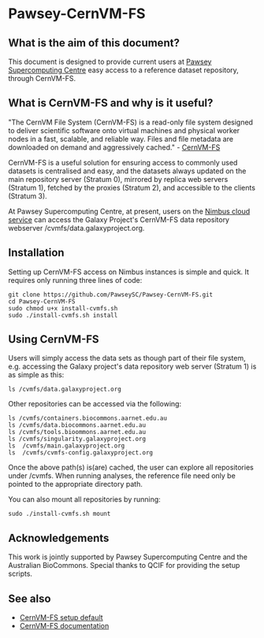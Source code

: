 # Pawsey-CernVM-FS

## What is the aim of this document?

This document is designed to provide current users at [Pawsey Supercomputing Centre](https://pawsey.org.au) easy access to a reference dataset repository, through CernVM-FS.

## What is CernVM-FS and why is it useful?

"The CernVM File System (CernVM-FS) is a read-only file system designed to deliver scientific software onto virtual machines and physical worker nodes in a fast, scalable, and reliable way. Files and file metadata are downloaded on demand and aggressively cached." - [CernVM-FS](https://cvmfs.readthedocs.io/en/stable/cpt-overview.html)

CernVM-FS is a useful solution for ensuring access to commonly used datasets is centralised and easy, and the datasets always updated on the main repository server (Stratum 0), mirrored by replica web servers (Stratum 1), fetched by the proxies (Stratum 2), and accessible to the clients (Stratum 3).

At Pawsey Supercomputing Centre, at present, users on the [Nimbus cloud service](https://pawsey.org.au/systems/nimbus-cloud-service/) can access the Galaxy Project's CernVM-FS data repository webserver /cvmfs/data.galaxyproject.org.

## Installation

Setting up CernVM-FS access on Nimbus instances is simple and quick. It requires only running three lines of code:

    git clone https://github.com/PawseySC/Pawsey-CernVM-FS.git
    cd Pawsey-CernVM-FS
    sudo chmod u+x install-cvmfs.sh 
    sudo ./install-cvmfs.sh install

## Using CernVM-FS

Users will simply access the data sets as though part of their file system, e.g. accessing the Galaxy project's data repository web server (Stratum 1) is as simple as this:

    ls /cvmfs/data.galaxyproject.org
    
Other repositories can be accessed via the following:

    ls /cvmfs/containers.biocommons.aarnet.edu.au
    ls /cvmfs/data.biocommons.aarnet.edu.au
    ls /cvmfs/tools.bioommons.aarnet.edu.au
    ls /cvmfs/singularity.galaxyproject.org
    ls  /cvmfs/main.galaxyproject.org
    ls  /cvmfs/cvmfs-config.galaxyproject.org

Once the above path(s) is(are) cached, the user can explore all repositories under /cvmfs. When running analyses, the reference file need only be pointed to the appropriate directory path.

You can also mount all repositories by running:

    sudo ./install-cvmfs.sh mount

## Acknowledgements

This work is jointly supported by Pawsey Supercomputing Centre and the Australian BioCommons. Special thanks to QCIF for providing the setup scripts.

## See also

- [CernVM-FS setup default](https://github.com/qcif/cvmfs-setup-example)
- [CernVM-FS documentation](https://cvmfs.readthedocs.io/en/stable/)
